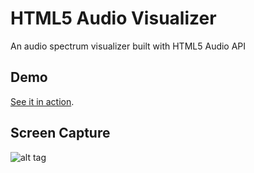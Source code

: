 HTML5 Audio Visualizer
======================

An audio spectrum visualizer built with HTML5 Audio API

Demo
---
[See it in action](http://wayou.github.io/HTML5_Audio_Visualizer/).

Screen Capture
---

![alt tag](https://raw.github.com/Wayou/HTML5_Audio_Visualizer/master/sources/screencapture.png)
